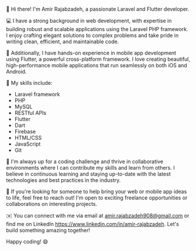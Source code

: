 👋 Hi there! I'm Amir Rajabzadeh, a passionate Laravel and Flutter developer.

💻 I have a strong background in web development, with expertise in building robust and scalable applications using the Laravel PHP framework. I enjoy crafting elegant solutions to complex problems and take pride in writing clean, efficient, and maintainable code.

📱 Additionally, I have hands-on experience in mobile app development using Flutter, a powerful cross-platform framework. I love creating beautiful, high-performance mobile applications that run seamlessly on both iOS and Android.

🌟 My skills include:
- Laravel framework
- PHP
- MySQL
- RESTful APIs
- Flutter
- Dart
- Firebase
- HTML/CSS
- JavaScript
- Git

🔨 I'm always up for a coding challenge and thrive in collaborative environments where I can contribute my skills and learn from others. I believe in continuous learning and staying up-to-date with the latest technologies and best practices in the industry.

🚀 If you're looking for someone to help bring your web or mobile app ideas to life, feel free to reach out! I'm open to exciting freelance opportunities or collaborations on interesting projects.

✉️ You can connect with me via email at amir.rajabzadeh908@gmail.com or find me on LinkedIn https://www.linkedin.com/in/amir-rajabzadeh. Let's build something amazing together!

Happy coding! 😄
